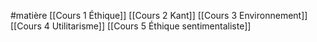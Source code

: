 #matière
[[Cours 1 Éthique]]
[[Cours 2 Kant]]
[[Cours 3 Environnement]]
[[Cours 4 Utilitarisme]]
[[Cours 5 Éthique sentimentaliste]]

